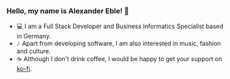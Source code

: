 ### Hello, my name is Alexander Eble! :wave:

- :computer: I am a Full Stack Developer and Business Informatics Specialist based in Germany.
- :notes: Apart from developing software, I am also interested in music, fashion and culture. 
- :coffee: Although I don't drink coffee, I would be happy to get your support on [ko-fi](https://ko-fi.com/alexanderdavide).
